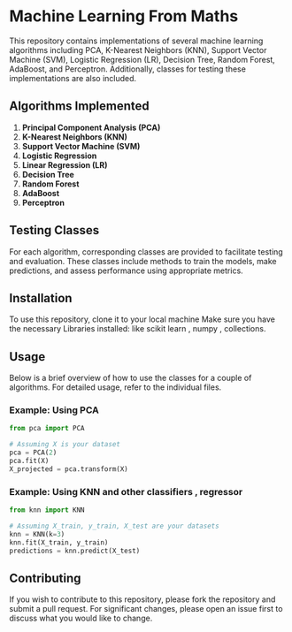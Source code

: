 

# Machine Learning From Maths

This repository contains implementations of several machine learning algorithms including PCA, K-Nearest Neighbors (KNN), Support Vector Machine (SVM), Logistic Regression (LR), Decision Tree, Random Forest, AdaBoost, and Perceptron. Additionally, classes for testing these implementations are also included.

## Algorithms Implemented

1. **Principal Component Analysis (PCA)**
2. **K-Nearest Neighbors (KNN)**
3. **Support Vector Machine (SVM)**
4. **Logistic Regression**
5. **Linear Regression (LR)**
6. **Decision Tree**
7. **Random Forest**
8. **AdaBoost**
9. **Perceptron**

## Testing Classes

For each algorithm, corresponding classes are provided to facilitate testing and evaluation. These classes include methods to train the models, make predictions, and assess performance using appropriate metrics.

## Installation

To use this repository, clone it to your local machine 
Make sure you have the necessary Libraries installed: like scikit learn , numpy , collections. 

## Usage

Below is a brief overview of how to use the classes for a couple of algorithms. For detailed usage, refer to the individual files.

### Example: Using PCA

```python
from pca import PCA

# Assuming X is your dataset
pca = PCA(2)
pca.fit(X)
X_projected = pca.transform(X)
```

### Example: Using KNN and other classifiers , regressor 

```python
from knn import KNN

# Assuming X_train, y_train, X_test are your datasets
knn = KNN(k=3)
knn.fit(X_train, y_train)
predictions = knn.predict(X_test)
```



## Contributing

If you wish to contribute to this repository, please fork the repository and submit a pull request. For significant changes, please open an issue first to discuss what you would like to change.

